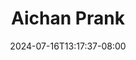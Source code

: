 --- 
title: "Aichan Prank"
description: "video bokep Aichan Prank gratis durasi panjang  "
date: 2024-07-16T13:17:37-08:00
file_code: "ahx0fvripv34"
draft: false
cover: "hyg1z72zeg95yydz.jpg"
tags: ["Aichan", "Prank", "bokep-indo", "bokep-viral", "bokep-ig"]
length: 1990
fld_id: "1482834"
foldername: "Aichan"
categories: ["Aichan"]
views: 0
---